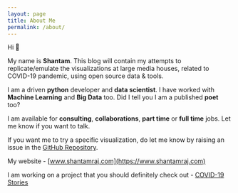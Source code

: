 ```yaml
---
layout: page
title: About Me
permalink: /about/
---
```

Hi :wave:  

My name is **Shantam**. This blog will contain my attempts to replicate/emulate the visualizations at large media houses, related to COVID-19 pandemic, using open source data & tools.

I am a driven **python** developer and **data scientist**. I have worked with **Machine Learning** and **Big Data** too. Did I tell you I am a published **poet** too?  

I am available for **consulting**, **collaborations**, **part time** or **full time** jobs. Let me know if you want to talk.

If you want me to try a specific visualization, do let me know by raising an issue in the [GitHub Repository](https://github.com/armsp/covidviz).

My website - [www.shantamraj.com](https://www.shantamraj.com)

I am working on a project that you should definitely check out - [COVID-19 Stories](https://storiescovid.in)